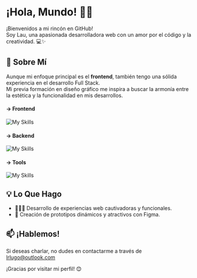 # ¡Hola, Mundo! 🖖🏽

¡Bienvenidos a mi rincón en GitHub!<br>
Soy Lau, una apasionada desarrolladora web con un amor por el código y la creatividad. 💻✨

## 🚀 Sobre Mí

Aunque mi enfoque principal es el **frontend**, también tengo una sólida experiencia en el desarrollo Full Stack.<br>
Mi previa formación en diseño gráfico me inspira a buscar la armonía entre la estética y la funcionalidad en mis desarrollos.

#### → Frontend
![My Skills](https://skillicons.dev/icons?i=html,css,sass,js,react,vite,tailwind,emotion,astro)
#### → Backend
![My Skills](https://skillicons.dev/icons?i=ruby,rails,postgres)
#### → Tools
![My Skills](https://skillicons.dev/icons?i=figma,ai,git,github,netlify)


## 💡 Lo Que Hago

-   👩🏻‍💻 Desarrollo de experiencias web cautivadoras y funcionales.
-   🎉 Creación de prototipos dinámicos y atractivos con Figma.

## 📫 ¡Hablemos!

Si deseas charlar, no dudes en contactarme a través de [lrlugo@outlook.com](mailto:lrlugo@outlook.com)

¡Gracias por visitar mi perfil! 😊
